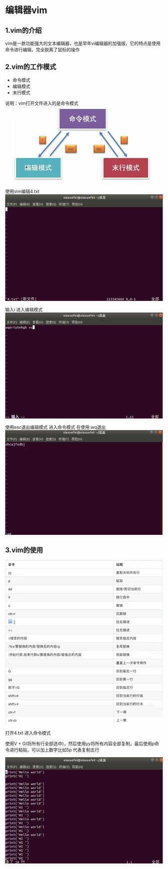 # 编辑器vim

## 1.vim的介绍
vim是一款功能强大的文本编辑器，也是早年vi编辑器的加强版，它的特点是使用命令进行编辑，完全脱离了鼠标的操作

## 2.vim的工作模式
* 命令模式
* 编辑模式
* 末行模式

说明：vim打开文件进入的是命令模式
![图 7](../images/83c409d9e7f95ef00a3ba1ed023b37f42bea861c467ee15f2216135ba85992ab.png)  

使用vim编辑4.txt 
![图 8](../images/87dd437ef0686bc270669d62277e8b9148a48c80268bf0ae0f12e644fde7a65b.png)  

输入i 进入编辑模式
![图 9](../images/795ecc8983bbcbc38bbef04ca4343bfbabd68fc9a23c65ec39bc8bf3d704fb2e.png)  

使用esc退出编辑模式 进入命令模式 在使用:wq退出
![图 10](../images/e0a2003da12e320236bd6b1022b43d87bdfc6fb48f9cdab54b612477bbfcb4fe.png)  



## 3.vim的使用
![图 11](../images/3219a569d65870e6d959a5171716cd978de2d24d89abfa682c2e1b635cc1b620.png)  
![图 12](../images/ce45b3bbcff94459b4c6ed489286610cb6371e281552a693f49dc6bd36e83cf2.png)  


打开4.txt  进入命令模式

使用V + G(将所有行全部选中)，然后使用yy将所有内容全部复制，最后使用p命令进行粘贴，可以加上数字比如5p 代表复制五行

![图 13](../images/1b1c3445683fb11c00b02d4844896f1c5ea58271dd5411e4ac9926152fabc4f8.png)  













